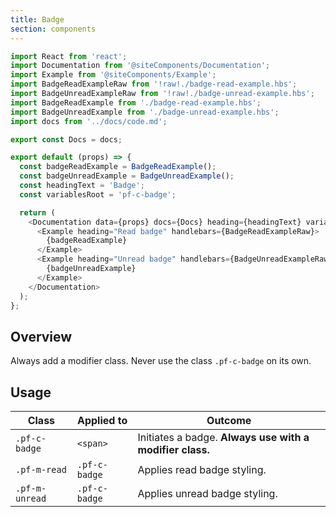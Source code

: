 ```yaml
---
title: Badge
section: components
---
```

```js
import React from 'react';
import Documentation from '@siteComponents/Documentation';
import Example from '@siteComponents/Example';
import BadgeReadExampleRaw from '!raw!./badge-read-example.hbs';
import BadgeUnreadExampleRaw from '!raw!./badge-unread-example.hbs';
import BadgeReadExample from './badge-read-example.hbs';
import BadgeUnreadExample from './badge-unread-example.hbs';
import docs from '../docs/code.md';

export const Docs = docs;

export default (props) => {
  const badgeReadExample = BadgeReadExample();
  const badgeUnreadExample = BadgeUnreadExample();
  const headingText = 'Badge';
  const variablesRoot = 'pf-c-badge';

  return (
    <Documentation data={props} docs={Docs} heading={headingText} variablesRoot={variablesRoot}>
      <Example heading="Read badge" handlebars={BadgeReadExampleRaw}>
        {badgeReadExample}
      </Example>
      <Example heading="Unread badge" handlebars={BadgeUnreadExampleRaw}>
        {badgeUnreadExample}
      </Example>
    </Documentation>
  );
};
```

## Overview

Always add a modifier class. Never use the class `.pf-c-badge` on its own.


## Usage

| Class | Applied to | Outcome |
| -- | -- | -- |
| `.pf-c-badge` | `<span>` | Initiates a badge. **Always use with a modifier class.** |
| `.pf-m-read` | `.pf-c-badge` | Applies read badge styling. |
| `.pf-m-unread` | `.pf-c-badge` | Applies unread badge styling. |
